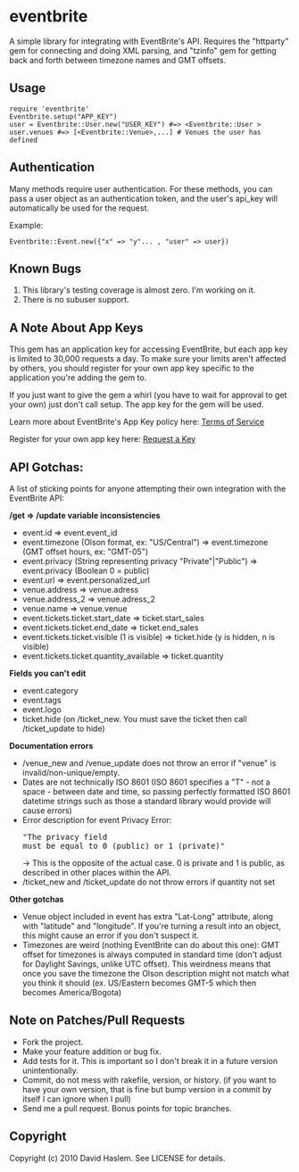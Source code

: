 eventbrite
================

A simple library for integrating with EventBrite's API. Requires the "httparty" gem for connecting and doing XML parsing, and "tzinfo" gem for getting back and forth between timezone names and GMT offsets.

Usage
-----

    require 'eventbrite'
    Eventbrite.setup("APP_KEY")
    user = Eventbrite::User.new("USER_KEY") #=> <Eventbrite::User >
    user.venues #=> [<Eventbrite::Venue>,...] # Venues the user has defined

Authentication
--------------
Many methods require user authentication. For these methods, you can pass a user object as an authentication token, and the user's api_key will automatically be used for the request. 

Example:
    
    Eventbrite::Event.new({"x" => "y"... , "user" => user})

Known Bugs
----------

1. This library's testing coverage is almost zero. I'm working on it.
2. There is no subuser support.

A Note About App Keys
---------------------

This gem has an application key for accessing EventBrite, but each app key is limited to 30,000 requests a day. To make sure your limits aren't affected by others, you should register for your own app key specific to the application you're adding the gem to. 

If you just want to give the gem a whirl (you have to wait for approval to get your own) just don't call setup. The app key for the gem will be used.

Learn more about EventBrite's App Key policy here: [Terms of Service](http://www.eventbrite.com/api/terms)

Register for your own app key here: [Request a Key](http://www.eventbrite.com/api/key/)


API Gotchas:
--------------------

A list of sticking points for anyone attempting their own integration with the EventBrite API:

__/get => /update variable inconsistencies__

* event.id => event.event_id
* event.timezone (Olson format, ex: "US/Central") => event.timezone (GMT offset hours, ex: "GMT-05")
* event.privacy (String representing privacy "Private"|"Public") => event.privacy (Boolean 0 = public)
* event.url => event.personalized_url
* venue.address => venue.adress
* venue.address_2 => venue.adress_2
* venue.name => venue.venue
* event.tickets.ticket.start_date => ticket.start_sales
* event.tickets.ticket.end_date => ticket.end_sales
* event.tickets.ticket.visible (1 is visible) => ticket.hide (y is hidden, n is visible)
* event.tickets.ticket.quantity_available => ticket.quantity

__Fields you can't edit__

* event.category
* event.tags
* event.logo
* ticket.hide (on /ticket_new. You must save the ticket then call /ticket_update to hide)

__Documentation errors__

* /venue_new and /venue_update does not throw an error if "venue" is invalid/non-unique/empty.
* Dates are not technically ISO 8601 (ISO 8601 specifies a "T" - not a space - between date and time, so passing perfectly formatted ISO 8601 datetime strings such as those a standard library would provide will cause errors)
* Error description for event Privacy Error: <pre>"The privacy field must be equal to 0 (public) or 1 (private)"</pre> -> This is the opposite of the actual case. 0 is private and 1 is public, as described in other places within the API.
* /ticket_new and /ticket_update do not throw errors if quantity not set

__Other gotchas__

* Venue object included in event has extra "Lat-Long" attribute, along with "latitude" and "longitude". If you're turning a result into an object, this might cause an error if you don't suspect it.
* Timezones are weird (nothing EventBrite can do about this one): GMT offset for timezones is always computed in standard time (don't adjust for Daylight Savings, unlike UTC offset). This weirdness means that once you save the timezone the Olson description might not match what you think it should (ex. US/Eastern becomes GMT-5 which then becomes America/Bogota)

Note on Patches/Pull Requests
-----------------------------
 
* Fork the project.
* Make your feature addition or bug fix.
* Add tests for it. This is important so I don't break it in a
  future version unintentionally.
* Commit, do not mess with rakefile, version, or history.
  (if you want to have your own version, that is fine but bump version in a commit by itself I can ignore when I pull)
* Send me a pull request. Bonus points for topic branches.

Copyright
---------

Copyright (c) 2010 David Haslem. See LICENSE for details.
